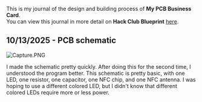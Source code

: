 <!--
  ===================    !!READ THIS NOTICE!!   ====================
  DO NOT edit this file manually. Your changes WILL BE OVERWRITTEN!
  This journal is auto generated and updated by Hack Club Blueprint.
  To edit this file, please edit your journal entries on Blueprint.
  ==================================================================
-->

This is my journal of the design and building process of **My PCB Business Card**.  
You can view this journal in more detail on **Hack Club Blueprint** [here](https://blueprint.hackclub.com/projects/499).


## 10/13/2025 - PCB schematic  

![Capture.PNG](https://blueprint.hackclub.com/user-attachments/blobs/proxy/eyJfcmFpbHMiOnsiZGF0YSI6MjE2OCwicHVyIjoiYmxvYl9pZCJ9fQ==--2444b6cf0539740841051b2e1065e82a9c9e9dbb/Capture.PNG)

I made the schematic pretty quickly. After doing this for the second time, I understood the program better. This schematic is pretty basic, with one LED, one resistor, one capacitor, one NFC chip, and one NFC antenna. I was hoping to use a different colored LED, but I didn't know that different colored LEDs require more or less power.  

